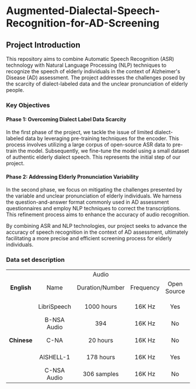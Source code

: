# Augmented-Dialectal-Speech-Recognition-for-AD-Screening
## Project Introduction

This repository aims to combine Automatic Speech Recognition (ASR) technology with Natural Language Processing (NLP) techniques to recognize the speech of elderly individuals in the context of Alzheimer's Disease (AD) assessment. The project addresses the challenges posed by the scarcity of dialect-labeled data and the unclear pronunciation of elderly people.

### Key Objectives

#### Phase 1: Overcoming Dialect Label Data Scarcity
In the first phase of the project, we tackle the issue of limited dialect-labeled data by leveraging pre-training techniques for the encoder. This process involves utilizing a large corpus of open-source ASR data to pre-train the model. Subsequently, we fine-tune the model using a small dataset of authentic elderly dialect speech. This represents the initial step of our project.

#### Phase 2: Addressing Elderly Pronunciation Variability
In the second phase, we focus on mitigating the challenges presented by the variable and unclear pronunciation of elderly individuals. We harness the question-and-answer format commonly used in AD assessment questionnaires and employ NLP techniques to correct the transcriptions. This refinement process aims to enhance the accuracy of audio recognition.

By combining ASR and NLP technologies, our project seeks to advance the accuracy of speech recognition in the context of AD assessment, ultimately facilitating a more precise and efficient screening process for elderly individuals.

### Data set description

|                   |         |                 |          |             |            |           |                      |
|:------------------:|:-------:|:---------------:|:--------:|:-----------:|:----------:|:---------:|:--------------------:|
|                   |         | Audio           |          |             | Text       |           |                      |
| **English**       | Name    | Duration/Number | Frequency | Open Source | Name       | Number    | Open Source           |
|                   |         |                 |          |             |            |           |                      |
|                   | LibriSpeech | 1000 hours | 16K Hz | Yes | B-NSA Text | 384 | No |
|                   | B-NSA Audio | 394 | 16K Hz | No | | | |
| **Chinese** | C-NA | 20 hours | 16K Hz | No | Chinese-NSA | 100 | No |
| | AISHELL-1 | 178 hours | 16K Hz | Yes | CQ-NSA Text | 490,000 | |
| | C-NSA Audio | 306 samples | 16K Hz | No | | | |

